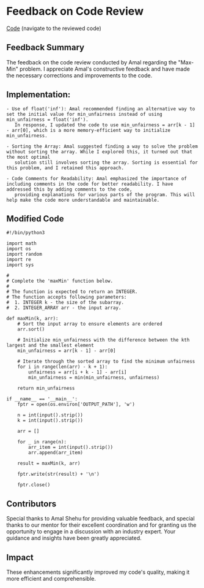 # Feedback on Code Review

[Code](https://github.com/Ashif-coder/HackerRank_Solution_20k-10k/blob/main/Max-Min) (navigate to the reviewed code)

## Feedback Summary
The feedback on the code review conducted by Amal regarding the "Max-Min" problem. I appreciate Amal's constructive feedback and have
made the necessary corrections and improvements to the code. 

## Implementation:

    - Use of float('inf'): Amal recommended finding an alternative way to set the initial value for min_unfairness instead of using min_unfairness = float('inf').
       In response, I updated the code to use min_unfairness = arr[k - 1] - arr[0], which is a more memory-efficient way to initialize min_unfairness.

    - Sorting the Array: Amal suggested finding a way to solve the problem without sorting the array. While I explored this, it turned out that the most optimal
       solution still involves sorting the array. Sorting is essential for this problem, and I retained this approach.

    - Code Comments for Readability: Amal emphasized the importance of including comments in the code for better readability. I have addressed this by adding comments to the code,
       providing explanations for various parts of the program. This will help make the code more understandable and maintainable.

## Modified Code
```
#!/bin/python3

import math
import os
import random
import re
import sys

#
# Complete the 'maxMin' function below.
#
# The function is expected to return an INTEGER.
# The function accepts following parameters:
#  1. INTEGER k - the size of the subarray.
#  2. INTEGER_ARRAY arr - the input array.

def maxMin(k, arr):
    # Sort the input array to ensure elements are ordered
    arr.sort()
    
    # Initialize min_unfairness with the difference between the kth largest and the smallest element
    min_unfairness = arr[k - 1] - arr[0]

    # Iterate through the sorted array to find the minimum unfairness
    for i in range(len(arr) - k + 1):
        unfairness = arr[i + k - 1] - arr[i]
        min_unfairness = min(min_unfairness, unfairness)

    return min_unfairness

if __name__ == '__main__':
    fptr = open(os.environ['OUTPUT_PATH'], 'w')

    n = int(input().strip())
    k = int(input().strip())

    arr = []

    for _ in range(n):
        arr_item = int(input().strip())
        arr.append(arr_item)

    result = maxMin(k, arr)

    fptr.write(str(result) + '\n')

    fptr.close()

```
## Contributors

Special thanks to Amal Shehu for providing valuable feedback, and special thanks to our mentor for their excellent coordination and for granting us the opportunity to engage in a discussion with an industry expert. Your guidance and insights have been greatly appreciated.

## Impact

These enhancements significantly improved my code's quality, making it more efficient and comprehensible.
